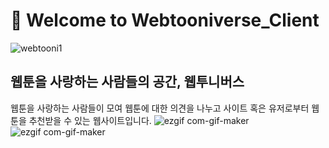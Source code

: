 # 💫 Welcome to Webtooniverse_Client
![webtooni1](https://user-images.githubusercontent.com/85473148/131535241-8df4279a-d681-4941-9b25-8a40fda721a3.jpg)

## 웹툰을 사랑하는 사람들의 공간, 웹투니버스
웹툰을 사랑하는 사람들이 모여 웹툰에 대한 의견을 나누고 사이트 혹은 유저로부터 웹툰을 추천받을 수 있는 웹사이트입니다.
![ezgif com-gif-maker](https://user-images.githubusercontent.com/85473148/131540426-8d17e043-010b-4250-b366-01f784faad45.gif)
![ezgif com-gif-maker](https://user-images.githubusercontent.com/85473148/131540426-8d17e043-010b-4250-b366-01f784faad45.gif)

###
